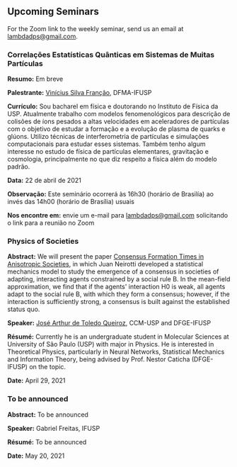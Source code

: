 ## Upcoming Seminars

For the Zoom link to the weekly seminar, send us an email at [lambdadps@gmail.com](mailto:lambdadps@gmail.com).

### Correlações Estatísticas Quânticas em Sistemas de Muitas Partículas

**Resumo:** Em breve

**Palestrante:** [Vinícius Silva Franção](http://lattes.cnpq.br/2740065021564950), DFMA-IFUSP

**Currículo:** Sou bacharel em física e doutorando no Instituto de Física da USP. Atualmente trabalho com modelos fenomenológicos para descrição de colisões de íons pesados a altas velocidades em aceleradores de partículas com o objetivo de estudar a formação e a evolução de plasma de quarks e glúons. Utilizo técnicas de interferometria de partículas e simulações computacionais para estudar esses sistemas. Também tenho algum interesse no estudo de física de partículas elementares, gravitação e cosmologia, principalmente no que diz respeito a física além do modelo padrão.

**Data:** 22 de abril de 2021

**Observação:** Este seminário ocorrerá às 16h30 (horário de Brasilía) ao invés das 14h00 (horário de Brasília) usuais

**Nos encontre em:** envie um e-mail para [lambdadps@gmail.com](mailto:lambdadps@gmail.com) solicitando o link para a reunião no Zoom

### Physics of Societies

**Abstract:** We will present the paper [Consensus Formation Times in Anisotropic Societies](https://doi.org/10.1103/PhysRevE.95.062305), in which Juan Neirotti developed a statistical mechanics model to study the emergence of a consensus in societies of adapting, interacting agents constrained by a social rule B. In the mean-field approximation, we find that if the agents' interaction H0 is weak, all agents adapt to the social rule B, with which they form a consensus; however, if
the interaction is sufficiently strong, a consensus is built against the established status quo.

**Speaker:** [José Arthur de Toledo Queiroz](http://lattes.cnpq.br/5246038593368301), CCM-USP and DFGE-IFUSP

**Résumé:** Currently he is an undergraduate student in Molecular Sciences at University of São Paulo (USP) with major in Physics. He is interested in Theoretical Physics, particularly in Neural Networks, Statistical Mechanics and Information Theory, being advised by Prof. Nestor Caticha (DFGE-IFUSP) on the topic.

**Date:** April 29, 2021


### To be announced

**Abstract:** To be announced

**Speaker:** Gabriel Freitas, IFUSP

**Résumé:** To be announced

**Date:** May 20, 2021
